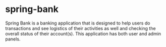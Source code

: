 # spring-bank
Spring Bank is a banking application that is designed to help users do transactions and see logistics of their activities as well and checking the overall status of their account(s). This application has both user and admin panels.
